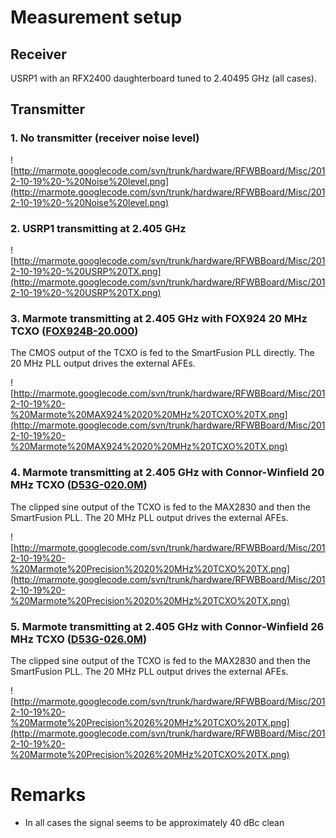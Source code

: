 # Measurement setup #

## Receiver ##

USRP1 with an RFX2400 daughterboard tuned to 2.40495 GHz (all cases).

## Transmitter ##

### 1. No transmitter (receiver noise level) ###

![http://marmote.googlecode.com/svn/trunk/hardware/RFWBBoard/Misc/2012-10-19%20-%20Noise%20level.png](http://marmote.googlecode.com/svn/trunk/hardware/RFWBBoard/Misc/2012-10-19%20-%20Noise%20level.png)

### 2. USRP1 transmitting at 2.405 GHz ###

![http://marmote.googlecode.com/svn/trunk/hardware/RFWBBoard/Misc/2012-10-19%20-%20USRP%20TX.png](http://marmote.googlecode.com/svn/trunk/hardware/RFWBBoard/Misc/2012-10-19%20-%20USRP%20TX.png)

### 3. Marmote transmitting at 2.405 GHz with **FOX924 20 MHz TCXO ([FOX924B-20.000](http://www.foxonline.com/pdfs/fox924.pdf))** ###

The CMOS output of the TCXO is fed to the SmartFusion PLL directly. The 20 MHz PLL output drives the external AFEs.

![http://marmote.googlecode.com/svn/trunk/hardware/RFWBBoard/Misc/2012-10-19%20-%20Marmote%20MAX924%2020%20MHz%20TCXO%20TX.png](http://marmote.googlecode.com/svn/trunk/hardware/RFWBBoard/Misc/2012-10-19%20-%20Marmote%20MAX924%2020%20MHz%20TCXO%20TX.png)

### 4. Marmote transmitting at 2.405 GHz with **Connor-Winfield 20 MHz TCXO ([D53G-020.0M](http://www.conwin.com/datasheets/tx/tx239.pdf))** ###

The clipped sine output of the TCXO is fed to the MAX2830 and then the SmartFusion PLL. The 20 MHz PLL output drives the external AFEs.

![http://marmote.googlecode.com/svn/trunk/hardware/RFWBBoard/Misc/2012-10-19%20-%20Marmote%20Precision%2020%20MHz%20TCXO%20TX.png](http://marmote.googlecode.com/svn/trunk/hardware/RFWBBoard/Misc/2012-10-19%20-%20Marmote%20Precision%2020%20MHz%20TCXO%20TX.png)

### 5. Marmote transmitting at 2.405 GHz with **Connor-Winfield 26 MHz TCXO ([D53G-026.0M](http://www.conwin.com/datasheets/tx/tx239.pdf))** ###

The clipped sine output of the TCXO is fed to the MAX2830 and then the SmartFusion PLL. The 20 MHz PLL output drives the external AFEs.

![http://marmote.googlecode.com/svn/trunk/hardware/RFWBBoard/Misc/2012-10-19%20-%20Marmote%20Precision%2026%20MHz%20TCXO%20TX.png](http://marmote.googlecode.com/svn/trunk/hardware/RFWBBoard/Misc/2012-10-19%20-%20Marmote%20Precision%2026%20MHz%20TCXO%20TX.png)

# Remarks #

  * In all cases the signal seems to be approximately 40 dBc clean